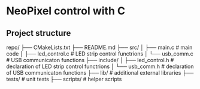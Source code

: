 # NeoPixel control with C

## Project structure

repo/
├── CMakeLists.txt
├── README.md
├── src/
│   ├── main.c            # main code
│   ├── led_control.c     # LED strip control functrions
│   └── usb_comm.c        # USB communicaton functions
├── include/
│   ├── led_control.h     # declaration of LED strip control functrions
│   └── usb_comm.h        # declaration of USB communicaton functions
├── lib/                  # additional external libraries
├── tests/                # unit tests
├── scripts/              # helper scripts
